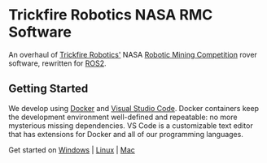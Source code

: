 # Trickfire Robotics NASA RMC Software
An overhaul of [Trickfire Robotics'](https://www.linkedin.com/company/trickfire-robotics/) NASA [Robotic Mining Competition](https://www.nasa.gov/offices/education/centers/kennedy/technology/nasarmc.html) rover software, rewritten for [ROS2](https://design.ros2.org/articles/why_ros2.html).

## Getting Started
We develop using [Docker](https://en.wikipedia.org/wiki/Docker_(software)) and [Visual Studio Code](https://code.visualstudio.com/). Docker containers keep the development environment well-defined and repeatable: no more mysterious missing dependencies. VS Code is a customizable text editor that has extensions for Docker and all of our programming languages.

Get started on [Windows](docs/install_on_windows.md) | [Linux](docs/install_on_linux.md) | [Mac](docs/install_on_mac.md)

